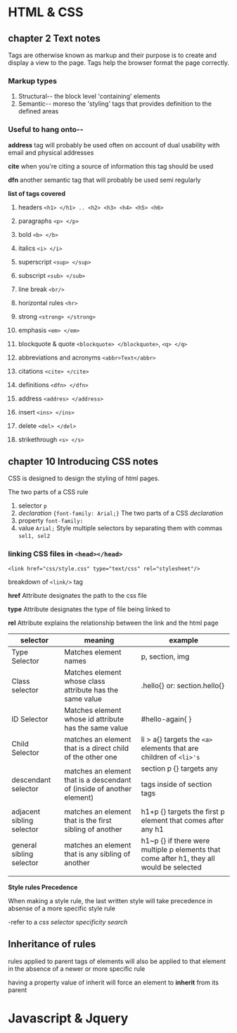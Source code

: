 # HTML & CSS
     
## chapter 2 Text notes

Tags are otherwise known as markup and their purpose is to create and display a view to the page. Tags help the browser format the page correctly.

### Markup types

1. Structural-- the block level 'containing' elements
2. Semantic-- moreso the 'styling' tags that provides definition to the defined areas

### **Useful to hang onto--**
 **address** tag will probably be used often on account of dual usability with email and physical addresses

 **cite** when you're citing a source of information this tag should be used

 **dfn** another semantic tag that will probably be used semi regularly


**list of tags covered**
1. headers  `<h1> </h1> .. <h2> <h3> <h4> <h5> <h6>`
2. paragraphs   `<p> </p>`
3. bold `<b> </b>` 
4. italics `<i> </i>`
5. superscript `<sup> </sup>`
6. subscript    `<sub> </sub>`
7. line break   `<br/>` 
8. horizontal rules `<hr>`
   
10. strong `<strong> </strong>`
11. emphasis `<em> </em>`
12. blockquote & quote `<blockquote> </blockquote>`, `<q> </q>`
13. abbreviations and acronyms `<abbr>Text</abbr>`
14. citations `<cite> </cite>`
15. definitions `<dfn> </dfn>`
16. address `<addres> </address>`
17. insert  `<ins> </ins>`
18. delete  `<del> </del>`
19. strikethrough `<s> </s>`




## chapter 10 Introducing CSS notes
CSS is designed to design the styling of html pages.

The two parts of a CSS rule
1. selector `p`
2. _declaration_ `{font-family: Arial;}`
The two parts of a CSS _declaration_
1. property `font-family:`
2. value    `Arial;`
Style multiple selectors by separating them with commas `sel1, sel2`

### linking CSS files in `<head></head>`

`<link href="css/style.css" type="text/css" rel="stylesheet"/> `

breakdown of `<link/>` tag

**href** Attribute designates the path to the css file

**type** Attribute designates the type of file being linked to

**rel** Attribute explains the relationship between the link and the html page

| selector                   | meaning                                                                  | example                                                                                  |
|----------------------------|--------------------------------------------------------------------------|------------------------------------------------------------------------------------------|
| Type Selector              | Matches element names                                                    | p, section, img                                                                          |
| Class selector             | Matches element whose class attribute has the same value                 | .hello{} or: section.hello{}                                                             |
| ID Selector                | Matches element whose id attribute has the same value                    | #hello-again{  }                                                                         |
| Child Selector             | matches an element that is a direct  child of the other one              | li > a{} targets the `<a>` elements  that are children of `<li>'s`                       |
| descendant selector        | matches an element that is a  descendant of (inside of another  element) | section p {} targets any <p> tags inside of section tags                                 |
| adjacent sibling  selector | matches an element that is the first  sibling of another                 | h1+p {} targets the first p element that comes after any h1                              |
| general sibling selector   | matches an element that is any  sibling of another                       | h1~p {} if there were multiple p elements that come after h1, they all would be selected |
|                            |                                                                          |                                                                                          |

**Style rules Precedence**

When making a style rule, the last written style will take precedence in absense of a more specific style rule

-refer to a _css selector specificity search_

## Inheritance of rules
rules applied to parent tags of elements will also be applied to that element in the absence of a newer or more specific rule

having a property value of inherit will force an element to **inherit** from its parent 




# Javascript & Jquery
